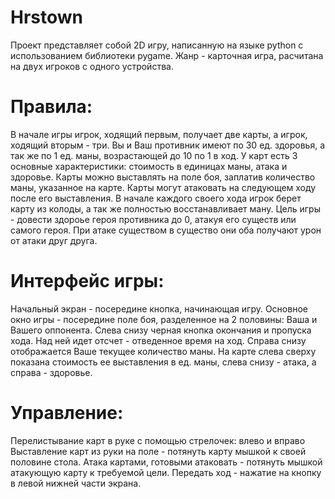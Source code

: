 # Hrstown
Проект представляет собой 2D игру, написанную на языке python с использованием библиотеки pygame. Жанр - карточная игра, расчитана на двух игроков с одного устройства.
# Правила:
В начале игры игрок, ходящий первым, получает две карты, а игрок, ходящий вторым - три. Вы и Ваш противник имеют по 30 ед. здоровья, а так же по 1 ед. маны, возрастающей до 10 по 1 в ход.
У карт есть 3 основные характеристики: стоимость в единицах маны, атака и здоровье. Карты можно выставлять на поле боя, заплатив количество маны, указанное на карте.
Карты могут атаковать на следующем ходу после его выставления. В начале каждого своего хода игрок берет карту из колоды, а так же полностью восстанавливает ману.
Цель игры - довести здороье героя противника до 0, атакуя его существ или самого героя.  При атаке существом в существо они оба получают урон от атаки друг друга.
# Интерфейс игры:
Начальный экран - посередине кнопка, начинающая игру.
Основное окно игры - посередине поле боя, разделенное на 2 половины: Ваша и Вашего оппонента. Слева снизу черная кнопка окончания и пропуска хода. Над ней идет отсчет - отведенное время на ход.
Справа снизу отображается Ваше текущее количество маны.
На карте слева сверху показана стоимость ее выставления в ед. маны, слева снизу - атака, а справа - здоровье.
# Управление:
Перелистывание карт в руке с помощью стрелочек: влево и вправо
Выставление карт из руки на поле - потянуть карту мышкой к своей половине стола.
Атака картами, готовыми атаковать - потянуть мышкой атакующую карту к требуемой цели.
Передать ход - нажатие на кнопку в левой нижней части экрана.
